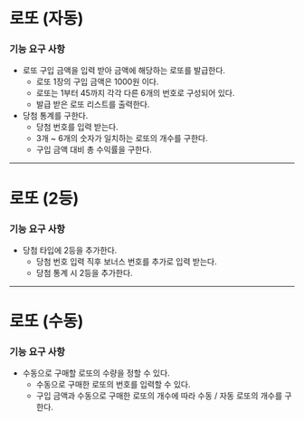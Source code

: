 # 로또 (자동)
### 기능 요구 사항
- 로또 구입 금액을 입력 받아 금액에 해당하는 로또를 발급한다.
  + 로또 1장의 구입 금액은 1000원 이다.
  + 로또는 1부터 45까지 각각 다른 6개의 번호로 구성되어 있다.
  + 발급 받은 로또 리스트를 출력한다.
- 당첨 통계를 구한다.
  + 당첨 번호를 입력 받는다.
  + 3개 ~ 6개의 숫자가 일치하는 로또의 개수를 구한다.
  + 구입 금액 대비 총 수익률을 구한다.

---

# 로또 (2등)
### 기능 요구 사항
- 당첨 타입에 2등을 추가한다.
  + 당첨 번호 입력 직후 보너스 번호를 추가로 입력 받는다.
  + 당첨 통계 시 2등을 추가한다.

---

# 로또 (수동)
### 기능 요구 사항
- 수동으로 구매할 로또의 수량을 정할 수 있다.
  + 수동으로 구매한 로또의 번호를 입력할 수 있다.
  + 구입 금액과 수동으로 구매한 로또의 개수에 따라 수동 / 자동 로또의 개수를 구한다.